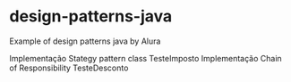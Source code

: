 # design-patterns-java
Example of design patterns java by Alura

Implementação Stategy pattern class TesteImposto
Implementação Chain of Responsibility TesteDesconto
